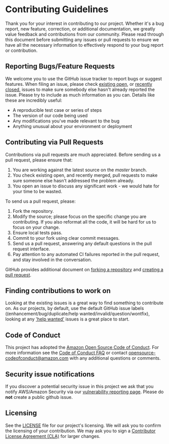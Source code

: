 # Contributing Guidelines 
Thank you for your interest in contributing to our project. Whether it's a bug report, new feature, correction, or additional documentation, we greatly value feedback and contributions from our community. 
Please read through this document before submitting any issues or pull requests to ensure we have all the necessary information to effectively respond to your bug report or contribution. 

## Reporting Bugs/Feature Requests 
We welcome you to use the GitHub issue tracker to report bugs or suggest features. When filing an issue, please check [existing open](https://github.com/awslabs/aws-control-tower-customizations/issues), or [recently closed](https://github.com/awslabs/aws-control-tower-customizations/issues?q=is%3Aissue+is%3Aclosed), issues to make sure somebody else hasn't already reported the issue. Please try to include as much information as you can. Details like these are incredibly useful: 

* A reproducible test case or series of steps 
* The version of our code being used 
* Any modifications you've made relevant to the bug 
* Anything unusual about your environment or deployment 

## Contributing via Pull Requests 
Contributions via pull requests are much appreciated. Before sending us a pull request, please ensure that: 
1. You are working against the latest source on the *master* branch.
2. You check existing open, and recently merged, pull requests to make sure someone else hasn't addressed the problem 
already.
3. You open an issue to discuss any significant work - we would hate for your time to be wasted.

To send us a pull request, please: 
1. Fork the repository. 
2. Modify the source; please focus on the specific change you are contributing. If you also reformat all the code, 
it will be hard for us to focus on your change.
3. Ensure local tests pass.
4. Commit to your fork using clear commit messages.
5. Send us a pull request, answering any default questions in the pull request interface.
6. Pay attention to any automated CI failures reported in the pull request, and stay involved in the conversation. 

GitHub provides additional document on [forking a repository](https://help.github.com/articles/fork-a-repo/) and 
[creating a pull request](https://help.github.com/articles/creating-a-pull-request/). 


## Finding contributions to work on 
Looking at the existing issues is a great way to find something to contribute on. As our projects, by default, use the
default GitHub issue labels ((enhancement/bug/duplicate/help wanted/invalid/question/wontfix), looking at any 
['help wanted'](https://github.com/awslabs/aws-control-tower-customizations/labels/help%20wanted) issues is a great 
place to start. 


## Code of Conduct 
This project has adopted the [Amazon Open Source Code of Conduct](https://aws.github.io/code-of-conduct). 
For more information see the [Code of Conduct FAQ](https://aws.github.io/code-of-conduct-faq) or contact 
opensource-codeofconduct@amazon.com with any additional questions or comments. 


## Security issue notifications 
If you discover a potential security issue in this project we ask that you notify AWS/Amazon Security via our 
[vulnerability reporting page](http://aws.amazon.com/security/vulnerability-reporting/). Please do **not** create a public github issue. 


## Licensing 
See the [LICENSE](https://github.com/awslabs/aws-control-tower-customizations/blob/master/LICENSE.txt) file for our project's licensing. We will ask you to confirm the licensing of your contribution. We may ask you to sign a [Contributor License Agreement (CLA)](http://en.wikipedia.org/wiki/Contributor_License_Agreement) for larger changes. 

